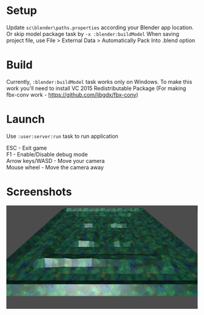 Setup
=====
Update `sc\blender\paths.properties` according your Blender app location. Or skip model package task
by `-x :blender:buildModel`
When saving project file, use File > External Data > Automatically Pack Into .blend option

Build
=====
Currently, `:blender:buildModel` task works only on Windows. To make this work you'll need to install VC 2015
Redistributable Package (For making fbx-conv work - https://github.com/libgdx/fbx-conv)

Launch
======
Use `:user:server:run` task to run application  

ESC - Exit game  
F1 - Enable/Disable debug mode  
Arrow keys/WASD - Move your camera  
Mouse wheel - Move the camera away  

Screenshots
===========
![screenshot-example](/demo/screenshot-1.png)